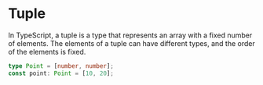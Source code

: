 # Tuple

In TypeScript, a tuple is a type that represents an array with a fixed number of elements. The elements of a tuple can have different types, and the order of the elements is fixed.

```ts twoslash
type Point = [number, number];
const point: Point = [10, 20];
```
